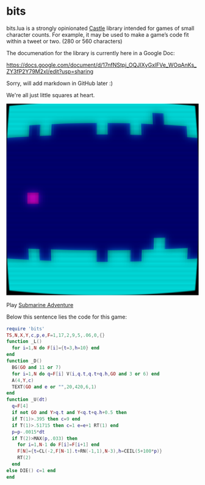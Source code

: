 # bits

bits.lua is a strongly opinionated [Castle](https://www.castle.games) library intended for games of small character counts. For example, it may be used to make a game’s code fit within a tweet or two. (280 or 560 characters)

The documenation for the library is currently here in a Google Doc:

https://docs.google.com/document/d/17nfNStpj_OQJIXyGxlFVe_WOqAnKs_ZY3fP2Y79M2xI/edit?usp=sharing

Sorry, will add markdown in GitHub later :)

We're all just little squares at heart.

![Screenshot](submarine_adventure.png)

Play [Submarine Adventure](https://castle.games/@schazers/submarine-adventure)

Below this sentence lies the code for this game:

```lua
require 'bits'
TS,N,X,Y,c,p,e,F=1,17,2,9,5,.06,0,{}
function _L() 
  for i=1,N do F[i]={t=3,h=10} end 
end
function _D() 
  BG(GO and 11 or 7)
  for i=1,N do q=F[i] V(i,q.t,q.t+q.h,GO and 3 or 6) end
  A(4,Y,c)
  TEXT(GO and e or "",20,420,6,1)
end
function _U(dt)
  q=F[4]
  if not GO and Y>q.t and Y<q.t+q.h+0.5 then
  if T(1)>.395 then c=9 end
  if T(1)>.51715 then c=1 e=e+1 RT(1) end
  p=p-.0015*dt
  if T(2)>MAX(p,.033) then
    for i=1,N-1 do F[i]=F[i+1] end
    F[N]={t=CL(-2,F[N-1].t+RN(-1,1),N-3),h=CEIL(5+100*p)}
    RT(2)
  end
else DIE() c=1 end
end
```
